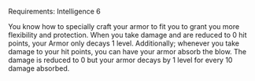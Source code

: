 Requirements: Intelligence 6

You know how to specially craft your armor to fit you to grant you more flexibility and protection. When you take damage and are reduced to 0 hit points, your Armor only decays 1 level. Additionally; whenever you take damage to your hit points, you can have your armor absorb the blow. The damage is reduced to 0 but your armor decays by 1 level for every 10 damage absorbed.